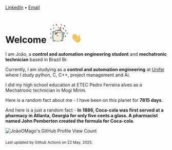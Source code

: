 [LinkedIn](https://www.linkedin.com/in/joão-pedro-gozzoli-b95641301/) &bull;
[Email](joaopedrogozzoli@gmail.com)

# Welcome <img src="happy.gif" height="64px" /> <img src="wave.gif" height="32px" />

I am João, a  **control and automation engineering student** and **mechatronic technician** based in Brazil Br.

Currently, I am studying as a **control and automation engineering** at [Unifei](https://unifei.edu.br) where I study python, C, C++, project management and Ai.

I did my high school education at ETEC Pedro Ferreira alves as a Mechatronic technician in Mogi Mirim.

Here is a random fact about me - I have been on this planet for **7815 days**.

And here is a just a random fact -  **In 1886, Coca-cola was first served at a pharmacy in Atlanta, Georgia for only five cents a glass. A pharmacist named John Pemberton created the formula for Coca-cola**.

![JoãoOMago's GitHub Profile View Count](https://komarev.com/ghpvc/?username=JoaoOMago)

<sub>Last updated by Github Actions on 22 May, 2025.</sub>
